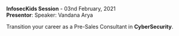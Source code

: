 **InfosecKids Session** - 03nd February, 2021 <br /> 
**Presentor**: Speaker: Vandana Arya <br />

Transition your career as a Pre-Sales Consultant in **CyberSecurity‬**.
<br />
<br />
<br />
<br />
<br />
<br />